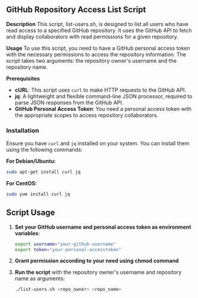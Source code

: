 ## GitHub Repository Access List Script
**Description**
This script, list-users.sh, is designed to list all users who have read access to a specified GitHub repository. It uses the GitHub API to fetch and display collaborators with read permissions for a given repository.

**Usage**
To use this script, you need to have a GitHub personal access token with the necessary permissions to access the repository information. The script takes two arguments: the repository owner's username and the repository name.

**Prerequisites**
- **cURL**: This script uses `curl` to make HTTP requests to the GitHub API.
- **jq**: A lightweight and flexible command-line JSON processor, required to parse JSON responses from the GitHub API.
- **GitHub Personal Access Token**: You need a personal access token with the appropriate scopes to access repository collaborators.

### Installation

Ensure you have `curl` and `jq` installed on your system. You can install them using the following commands:

**For Debian/Ubuntu:**
```bash
sudo apt-get install curl jq
```

**For CentOS:**
```bash
sudo yum install curl jq
```

## Script Usage

1. **Set your GitHub username and personal access token as environment variables**:

    ```bash
    export username="your-github-username"
    export token="your-personal-accesstoken"
    ```

2. **Grant permission according to your need using chmod command**
    
3. **Run the script** with the repository owner's username and repository name as arguments:

    ```bash
    ./list-users.sh <repo_owner> <repo_name>
    ```

